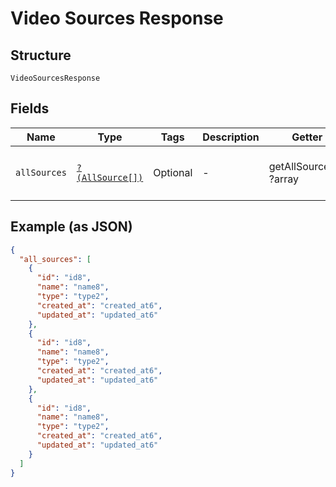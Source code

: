 
# Video Sources Response

## Structure

`VideoSourcesResponse`

## Fields

| Name | Type | Tags | Description | Getter | Setter |
|  --- | --- | --- | --- | --- | --- |
| `allSources` | [`?(AllSource[])`](../../doc/models/all-source.md) | Optional | - | getAllSources(): ?array | setAllSources(?array allSources): void |

## Example (as JSON)

```json
{
  "all_sources": [
    {
      "id": "id8",
      "name": "name8",
      "type": "type2",
      "created_at": "created_at6",
      "updated_at": "updated_at6"
    },
    {
      "id": "id8",
      "name": "name8",
      "type": "type2",
      "created_at": "created_at6",
      "updated_at": "updated_at6"
    },
    {
      "id": "id8",
      "name": "name8",
      "type": "type2",
      "created_at": "created_at6",
      "updated_at": "updated_at6"
    }
  ]
}
```

